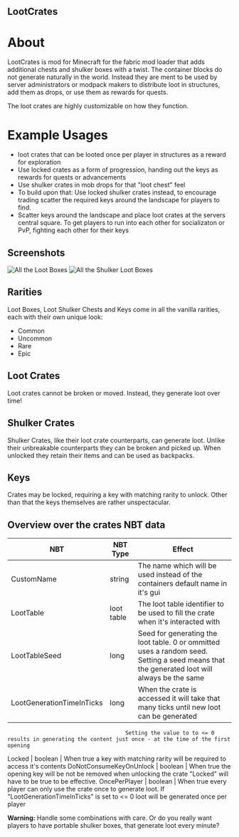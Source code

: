 ## LootCrates

# About

LootCrates is mod for Minecraft for the fabric mod loader that adds additional chests and shulker boxes with a twist.
The container blocks do not generate naturally in the world.
Instead they are ment to be used by server administrators or modpack makers to distribute loot in structures, add them as drops, or use them as rewards for quests.

The loot crates are highly customizable on how they function.

# Example Usages

- loot crates that can be looted once per player in structures as a reward for exploration
- Use locked crates as a form of progression, handing out the keys as rewards for quests or advancements
- Use shulker crates in mob drops for that "loot chest" feel
- To build upon that: Use locked shulker crates instead, to encourage trading scatter the required keys around the landscape for players to find.
- Scatter keys around the landscape and place loot crates at the servers central square. To get players to run into each other for socializaton or PvP, fighting each other for their keys


## Screenshots

![All the Loot Boxes](./images/readme_screenshot_loot_boxes.png)
![All the Shulker Loot Boxes](./images/readme_screenshot_shulker_loot_boxes.png)

## Rarities
Loot Boxes, Loot Shulker Chests and Keys come in all the vanilla rarities, each with their own unique look:
- Common
- Uncommon
- Rare
- Epic

## Loot Crates
Loot crates cannot be broken or moved. Instead, they generate loot over time!


## Shulker Crates
Shulker Crates, like their loot crate counterparts, can generate loot.
Unlike their unbreakable counterparts they can be broken and picked up.
When unlocked they retain their items and can be used as backpacks.

## Keys
Crates may be locked, requiring a key with matching rarity to unlock.
Other than that the keys themselves are rather unspectacular.


## Overview over the crates NBT data

NBT                       | NBT Type   | Effect
------------------------- | ---------- | ------
CustomName                | string     | The name which will be used instead of the containers default name in it's gui
LootTable                 | loot table | The loot table identifier to be used to fill the crate when it's interacted with
LootTableSeed             | long       | Seed for generating the loot table. 0 or ommitted uses a random seed. Setting a seed means that the generated loot will always be the same
LootGenerationTimeInTicks | long       | When the crate is accessed it will take that many ticks until new loot can be generated
                                         Setting the value to to <= 0 results in generating the content just once - at the time of the first opening
Locked                    | boolean    | When true a key with matching rarity will be required to access it's contents
DoNotConsumeKeyOnUnlock   | boolean    | When true the opening key will be not be removed when unlocking the crate
                                         "Locked" will have to be true to be effective.
OncePerPlayer             | boolean    | When true every player can only use the crate once to generate loot.
                                         If "LootGenerationTimeInTicks" is set to <= 0 loot will be generated once per player

**Warning:**
Handle some combinations with care. Or do you really want players to have portable shulker boxes, that generate loot every minute?

